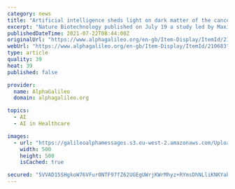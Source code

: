 ```yaml
---
category: news
title: "Artificial intelligence sheds light on dark matter of the cancer genome"
excerpt: "Nature Biotechnology published on July 19 a study led by Maxime Tarabichi, a researcher at IRIBHM, ULB, and the Francis Crick Institute in London,"
publishedDateTime: 2021-07-22T08:44:00Z
originalUrl: "https://www.alphagalileo.org/en-gb/Item-Display/ItemId/210683"
webUrl: "https://www.alphagalileo.org/en-gb/Item-Display/ItemId/210683"
type: article
quality: 39
heat: 39
published: false

provider:
  name: AlphaGalileo
  domain: alphagalileo.org

topics:
  - AI
  - AI in Healthcare

images:
  - url: "https://galileoalphamessages.s3.eu-west-2.amazonaws.com/Uploads/images/de139984-6860-449b-b3d1-ac4022b721ba-dr1624624765.jpg"
    width: 500
    height: 500
    isCached: true

secured: "5VVAD15SHgkoW76VFur0NTF97fZ62UGEgUWrjKWrMhyz+RYmsDhNLliKNKYabBnd2SnY3HdWPx5S6gCSaZ+3MAYBftPa/PaYCEnZQI24TfOCTjPNW9xT9HGlC9jj/jdLKlkLlx8wvp6uH3ghipRw3Zpi+O2ILo3juwEVgl/ZzmlWzsLiP5q2jiSRQ8h9AjW3mbAybUa6AS5O9Uh5xcYMe4z8paYI7qf60bdxVqZjPoSC0bvRFPJ8qP57X3b94chfjnes5rL7q+sUuLqEnZGMyMlX32Un+nFYaV8x7WZxAsgVsk44l0VSWtm9YTwzxyAxJ28wi81emKVoJ4hdhiVe86tLi9MmguL85cxDDb8U1i8=;sPXgBjA6O1VIZ1z5EV6P5A=="
---
```


